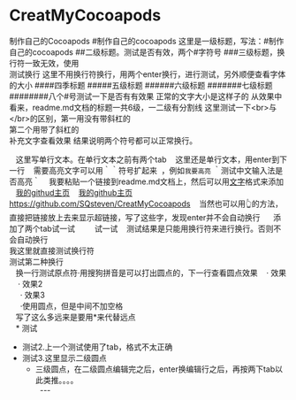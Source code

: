 # CreatMyCocoapods
制作自己的Cocoapods
#制作自己的cocoapods 这里是一级标题，写法：\#制作自己的cocoapods
##二级标题。测试是否有效，两个#字符号
###三级标题，换行符一致无效，使用</br>测试换行
这里不用换行符换行，用两个enter换行，进行测试，另外顺便查看字体的大小
####四季标题
#####五级标题
######六级标题
#######七级标题
########八个#号测试一下是否有有效果
正常的文字大小是这样子的
从效果中看来，readme.md文档的标题一共6级，一二级有分割线
这里测试一下\<br>与\</br>的区别，第一用没有带斜杠的<br>第二个用带了斜杠的</br>补充文字查看效果
结果说明两个符号都可以正常换行。

    这里写单行文本。在单行文本之前有两个tab
    这里还是单行文本，用enter到下一行
    需要高亮文字可以用｀｀符号扩起来  ，例如`我要高亮` ｀测试中文输入法是否高亮｀
    我要粘贴一个链接到readme.md文档上，然后可以用[文字](链接"悬停显示")格式来添加
    [我的githud主页](https://github.com/SQsteven/CreatMyCocoapods"悬停显示")
    [我的github主页](https://github.com/SQsteven/CreatMyCocoapods)https://github.com/SQsteven/CreatMyCocoapods
    当然也可以用👆的方法，直接把链接放上去来显示超链接，写了这些字，发现enter并不会自动换行
      添加了两个tab试一试
         试一试
    测试结果是只能用换行符来进行换行。否则不会自动换行<br>我这里就直接测试换行符</br>测试第二种换行<br>
    换一行测试原点符·用搜狗拼音是可以打出圆点的，下一行查看圆点效果
    · 效果<br>
     · 效果2</br>
      · 效果3<br>
      ·使用圆点，但是中间不加空格<br>
    写了这么多远来是要用*来代替远点</br>
    * 测试<br>
    
* 测试2.上一个测试使用了tab，格式不太正确<br>
 * 测试3.这里显示二级圆点<br>
   * 三级圆点，在二级圆点编辑完之后，enter换编辑行之后，再按两下tab以此类推。。。。<br>
   ---
